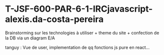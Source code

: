 # T-JSF-600-PAR-6-1-IRCjavascript-alexis.da-costa-pereira
Brainstorming sur les technologies à utiliser + theme du site + confection de la DB via un diagram E/A

tanguy : Vue de user, implementation de qq fonctions js pure en react...

